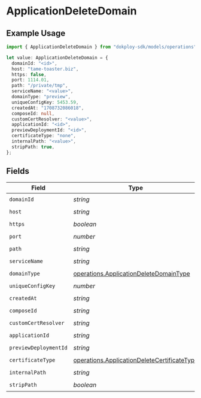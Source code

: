 # ApplicationDeleteDomain

## Example Usage

```typescript
import { ApplicationDeleteDomain } from "dokploy-sdk/models/operations";

let value: ApplicationDeleteDomain = {
  domainId: "<id>",
  host: "tame-toaster.biz",
  https: false,
  port: 1114.01,
  path: "/private/tmp",
  serviceName: "<value>",
  domainType: "preview",
  uniqueConfigKey: 5453.59,
  createdAt: "1708732086018",
  composeId: null,
  customCertResolver: "<value>",
  applicationId: "<id>",
  previewDeploymentId: "<id>",
  certificateType: "none",
  internalPath: "<value>",
  stripPath: true,
};
```

## Fields

| Field                                                                                                      | Type                                                                                                       | Required                                                                                                   | Description                                                                                                |
| ---------------------------------------------------------------------------------------------------------- | ---------------------------------------------------------------------------------------------------------- | ---------------------------------------------------------------------------------------------------------- | ---------------------------------------------------------------------------------------------------------- |
| `domainId`                                                                                                 | *string*                                                                                                   | :heavy_check_mark:                                                                                         | N/A                                                                                                        |
| `host`                                                                                                     | *string*                                                                                                   | :heavy_check_mark:                                                                                         | N/A                                                                                                        |
| `https`                                                                                                    | *boolean*                                                                                                  | :heavy_check_mark:                                                                                         | N/A                                                                                                        |
| `port`                                                                                                     | *number*                                                                                                   | :heavy_check_mark:                                                                                         | N/A                                                                                                        |
| `path`                                                                                                     | *string*                                                                                                   | :heavy_check_mark:                                                                                         | N/A                                                                                                        |
| `serviceName`                                                                                              | *string*                                                                                                   | :heavy_check_mark:                                                                                         | N/A                                                                                                        |
| `domainType`                                                                                               | [operations.ApplicationDeleteDomainType](../../models/operations/applicationdeletedomaintype.md)           | :heavy_check_mark:                                                                                         | N/A                                                                                                        |
| `uniqueConfigKey`                                                                                          | *number*                                                                                                   | :heavy_check_mark:                                                                                         | N/A                                                                                                        |
| `createdAt`                                                                                                | *string*                                                                                                   | :heavy_check_mark:                                                                                         | N/A                                                                                                        |
| `composeId`                                                                                                | *string*                                                                                                   | :heavy_check_mark:                                                                                         | N/A                                                                                                        |
| `customCertResolver`                                                                                       | *string*                                                                                                   | :heavy_check_mark:                                                                                         | N/A                                                                                                        |
| `applicationId`                                                                                            | *string*                                                                                                   | :heavy_check_mark:                                                                                         | N/A                                                                                                        |
| `previewDeploymentId`                                                                                      | *string*                                                                                                   | :heavy_check_mark:                                                                                         | N/A                                                                                                        |
| `certificateType`                                                                                          | [operations.ApplicationDeleteCertificateType](../../models/operations/applicationdeletecertificatetype.md) | :heavy_check_mark:                                                                                         | N/A                                                                                                        |
| `internalPath`                                                                                             | *string*                                                                                                   | :heavy_check_mark:                                                                                         | N/A                                                                                                        |
| `stripPath`                                                                                                | *boolean*                                                                                                  | :heavy_check_mark:                                                                                         | N/A                                                                                                        |